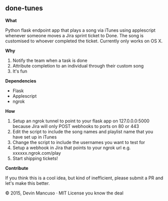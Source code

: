 ## done-tunes

**What**

Python flask endpoint app that plays a song via iTunes using applescript whenever someone moves a Jira sprint ticket to Done. The song is customised to whoever completed the ticket. Currently only works on OS X.

**Why**

1. Notify the team when a task is done
2. Attribute completion to an individual through their custom song
3. It's fun

**Dependencies**

* Flask
* Applescript
* ngrok

**How**

1. Setup an ngrok tunnel to point to your flask app on 127.0.0.0:5000 because Jira will only POST webhooks to ports on 80 or 443
2. Edit the script to include the song names and playlist name that you have set up in iTunes
3. Change the script to include the usernames you want to test for
4. Setup a webhook in Jira that points to your ngrok url e.g. xxxxxx.ngrok.com/play
5. Start shipping tickets!

**Contribute**

If you think this is a cool idea, but kind of inefficient, please submit a PR and let's make this better.

© 2015, Devin Mancuso · MIT License you know the deal